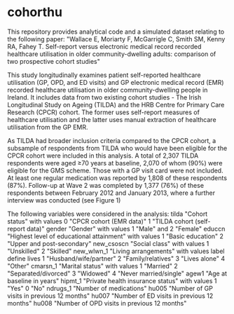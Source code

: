 # cohorthu

This repository provides analytical code and a simulated dataset relating to the following paper: 
"Wallace E, Moriarty F, McGarrigle C, Smith SM, Kenny RA, Fahey T. Self-report versus electronic medical record recorded healthcare utilisation in older community-dwelling adults: comparison of two prospective cohort studies"

This study longitudinally examines patient self-reported healthcare utilisation (GP, OPD, and ED visits) and GP electronic medical record (EMR) recorded healthcare utilisation in older community-dwelling people in Ireland. It includes data from two existing cohort studies - The Irish Longitudinal Study on Ageing (TILDA) and the HRB Centre for Primary Care Research (CPCR) cohort. The former uses self-report measures of healthcare utilisation and the latter uses manual extraction of healthcare utilisation from the GP EMR.

As TILDA had broader inclusion criteria compared to the CPCR cohort, a subsample of respondents from TILDA who would have been eligible for the CPCR cohort were included in this analysis. A total of 2,307 TILDA respondents were aged ≥70 years at baseline, 2,070 of whom (90%) were eligible for the GMS scheme. Those with a GP visit card were not included. At least one regular medication was reported by 1,808 of these respondents (87%). Follow-up at Wave 2 was completed by 1,377 (76%) of these respondents between February 2012 and January 2013, where a further interview was conducted (see Figure 1)

The following variables were considered in the analysis:
tilda "Cohort status" with values 0 "CPCR cohort (EMR data)" 1 "TILDA cohort (self-report data)"
gender "Gender" with values 1 "Male" and 2 "Female" 
educcn "Highest level of educational attainment" with values 1 "Basic education" 2 "Upper and post-secondary"
new_csoscn "Social class" with values 1 "Unskilled" 2 "Skilled"
new_wlwn_1 "Living arrangements" with values label define lives 1 "Husband/wife/partner" 2 "Family/relatives" 3 "Lives alone" 4 "Other"
cmarsn_1 "Marital status" with values 1 "Married" 2 "Separated/divorced" 3 "Widowed" 4 "Never married/single"
agew1 "Age at baseline in years"
hipmt_1 "Private health insurance status" with values 1 "Yes" 0 "No"
ndrugs_1 "Number of medications"
hu005 "Number of GP visits in previous 12 months"
hu007 "Number of ED visits in previous 12 months"
hu008 "Number of OPD visits in previous 12 months"
